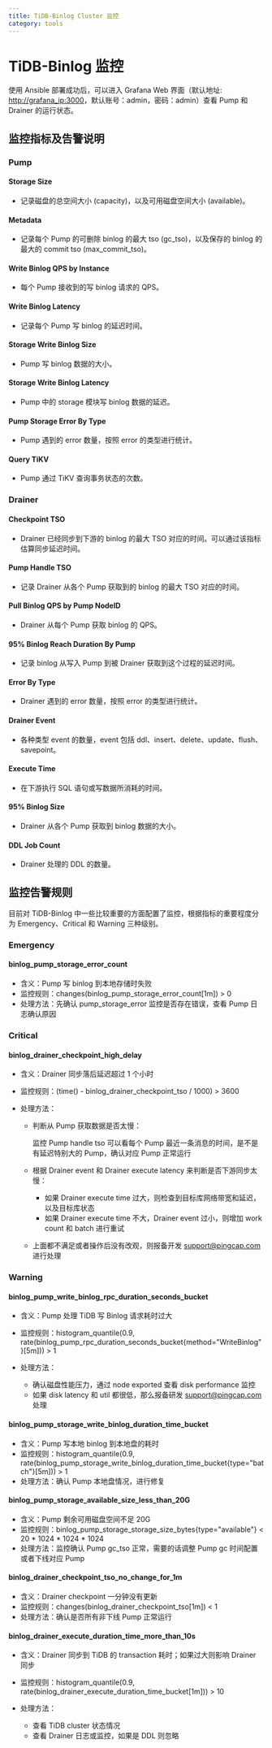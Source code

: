 ```yaml
---
title: TiDB-Binlog Cluster 监控
category: tools
---
```


# TiDB-Binlog 监控

使用 Ansible 部署成功后，可以进入 Grafana Web 界面（默认地址: <http://grafana_ip:3000>，默认账号：admin，密码：admin）查看 Pump 和 Drainer 的运行状态。

## 监控指标及告警说明

### Pump

#### Storage Size

- 记录磁盘的总空间大小 (capacity)，以及可用磁盘空间大小 (available)。

#### Metadata

- 记录每个 Pump 的可删除 binlog 的最大 tso (gc_tso)，以及保存的 binlog 的最大的 commit tso (max_commit_tso)。

#### Write Binlog QPS by Instance

- 每个 Pump 接收到的写 binlog 请求的 QPS。

#### Write Binlog Latency

- 记录每个 Pump 写 binlog 的延迟时间。

#### Storage Write Binlog Size

- Pump 写 binlog 数据的大小。

#### Storage Write Binlog Latency

- Pump 中的 storage 模块写 binlog 数据的延迟。

#### Pump Storage Error By Type

- Pump 遇到的 error 数量，按照 error 的类型进行统计。

#### Query TiKV

- Pump 通过 TiKV 查询事务状态的次数。

### Drainer

#### Checkpoint TSO

- Drainer 已经同步到下游的 binlog 的最大 TSO 对应的时间。可以通过该指标估算同步延迟时间。

#### Pump Handle TSO

- 记录 Drainer 从各个 Pump 获取到的 binlog 的最大 TSO 对应的时间。

#### Pull Binlog QPS by Pump NodeID

- Drainer 从每个 Pump 获取 binlog 的 QPS。

#### 95% Binlog Reach Duration By Pump

- 记录 binlog 从写入 Pump 到被 Drainer 获取到这个过程的延迟时间。

#### Error By Type

- Drainer 遇到的 error 数量，按照 error 的类型进行统计。

#### Drainer Event

- 各种类型 event 的数量，event 包括 ddl、insert、delete、update、flush、savepoint。

#### Execute Time

- 在下游执行 SQL 语句或写数据所消耗的时间。

#### 95% Binlog Size

- Drainer 从各个 Pump 获取到 binlog 数据的大小。

#### DDL Job Count

- Drainer 处理的 DDL 的数量。

## 监控告警规则

目前对 TiDB-Binlog 中一些比较重要的方面配置了监控，根据指标的重要程度分为 Emergency、Critical 和 Warning 三种级别。

### Emergency

#### binlog_pump_storage_error_count

- 含义：Pump 写 binlog 到本地存储时失败
- 监控规则：changes(binlog_pump_storage_error_count[1m]) > 0
- 处理方法：先确认 pump_storage_error 监控是否存在错误，查看 Pump 日志确认原因

### Critical

#### binlog_drainer_checkpoint_high_delay

- 含义：Drainer 同步落后延迟超过 1 个小时
- 监控规则：(time() - binlog_drainer_checkpoint_tso / 1000) > 3600
- 处理方法：

    - 判断从 Pump 获取数据是否太慢：

        监控 Pump handle tso 可以看每个 Pump 最近一条消息的时间，是不是有延迟特别大的 Pump，确认对应 Pump 正常运行
        
    - 根据 Drainer event 和 Drainer execute latency 来判断是否下游同步太慢：
        
        - 如果 Drainer execute time 过大，则检查到目标库网络带宽和延迟，以及目标库状态
        - 如果 Drainer execute time 不大，Drainer event 过小，则增加 work count 和 batch 进行重试
            
    - 上面都不满足或者操作后没有改观，则报备开发 support@pingcap.com 进行处理

### Warning

#### binlog_pump_write_binlog_rpc_duration_seconds_bucket

- 含义：Pump 处理 TiDB 写 Binlog 请求耗时过大
- 监控规则：histogram_quantile(0.9, rate(binlog_pump_rpc_duration_seconds_bucket{method="WriteBinlog"}[5m])) > 1
- 处理方法：

    - 确认磁盘性能压力，通过 node exported 查看 disk performance 监控
    - 如果 disk latency 和 util 都很低，那么报备研发 support@pingcap.com 处理

#### binlog_pump_storage_write_binlog_duration_time_bucket

- 含义：Pump 写本地 binlog 到本地盘的耗时
- 监控规则：histogram_quantile(0.9, rate(binlog_pump_storage_write_binlog_duration_time_bucket{type="batch"}[5m])) > 1
- 处理方法：确认 Pump 本地盘情况，进行修复

#### binlog_pump_storage_available_size_less_than_20G

- 含义：Pump 剩余可用磁盘空间不足 20G
- 监控规则：binlog_pump_storage_storage_size_bytes{type="available"} < 20 * 1024 * 1024 * 1024
- 处理方法：监控确认 Pump gc_tso 正常，需要的话调整 Pump gc 时间配置或者下线对应 Pump

#### binlog_drainer_checkpoint_tso_no_change_for_1m

- 含义：Drainer checkpoint 一分钟没有更新
- 监控规则：changes(binlog_drainer_checkpoint_tso[1m]) < 1
- 处理方法：确认是否所有非下线 Pump 正常运行

#### binlog_drainer_execute_duration_time_more_than_10s

- 含义：Drainer 同步到 TiDB 的 transaction 耗时；如果过大则影响 Drainer 同步
- 监控规则：histogram_quantile(0.9, rate(binlog_drainer_execute_duration_time_bucket[1m])) > 10
- 处理方法：

    - 查看 TiDB cluster 状态情况
    - 查看 Drainer 日志或监控，如果是 DDL 则忽略
